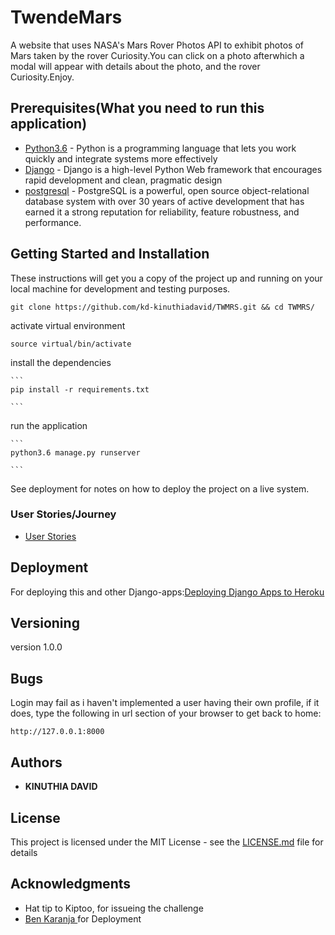 # TwendeMars

A website that uses NASA's Mars Rover Photos API to exhibit photos of Mars taken by the rover Curiosity.You can click on a photo afterwhich a modal will appear with details about the photo, and the rover Curiosity.Enjoy.

## Prerequisites(What you need to run this application)

* [Python3.6](https://www.python.org/) - Python is a programming language that lets you work quickly
and integrate systems more effectively
* [Django](https://www.djangoproject.com/) - Django is a high-level Python Web framework that encourages rapid    development and clean, pragmatic design
* [postgresql](https://www.postgresql.org/) - PostgreSQL is a powerful, open source object-relational database system with over 30 years of active development that has earned it a strong reputation for reliability, feature robustness, and performance.

## Getting Started and Installation

These instructions will get you a copy of the project up and running on your local machine for development and testing purposes.

```
git clone https://github.com/kd-kinuthiadavid/TWMRS.git && cd TWMRS/
```
activate virtual environment

  ```
  source virtual/bin/activate

  ```

install the dependencies

	```
	pip install -r requirements.txt

	```

run the application

	```
	python3.6 manage.py runserver

	```
See deployment for notes on how to deploy the project on a live system.

### User Stories/Journey

* [User Stories](specs.md)


## Deployment

For deploying this and other Django-apps:[Deploying Django Apps to Heroku](https://gist.github.com/Benard18/01e28cfbd911f87c7df8ee33cbdaa593)


## Versioning

version 1.0.0

## Bugs

Login may fail as i haven't implemented a user having their own profile, if it does, type the following in url section of your browser to get back to home:

```
http://127.0.0.1:8000

```

## Authors

* **KINUTHIA DAVID**

## License

This project is licensed under the MIT License - see the [LICENSE.md](LICENSE) file for details

## Acknowledgments

* Hat tip to Kiptoo, for issueing the challenge
* [Ben Karanja ](https://gist.github.com/Benard18/01e28cfbd911f87c7df8ee33cbdaa593) for Deployment